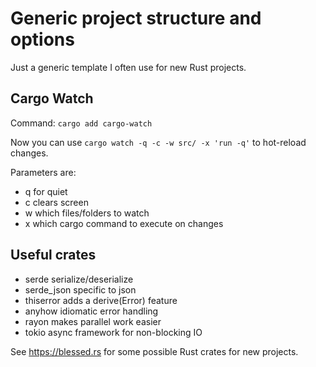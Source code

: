 # Generic project structure and options

Just a generic template I often use for new Rust projects.

## Cargo Watch

Command: `cargo add cargo-watch`

Now you can use `cargo watch -q -c -w src/ -x 'run -q'` to hot-reload changes.

Parameters are:

- q for quiet
- c clears screen
- w which files/folders to watch
- x which cargo command to execute on changes

## Useful crates

- serde serialize/deserialize
- serde_json specific to json
- thiserror adds a derive(Error) feature
- anyhow idiomatic error handling
- rayon makes parallel work easier
- tokio async framework for non-blocking IO

See <https://blessed.rs> for some possible Rust crates for new projects.
